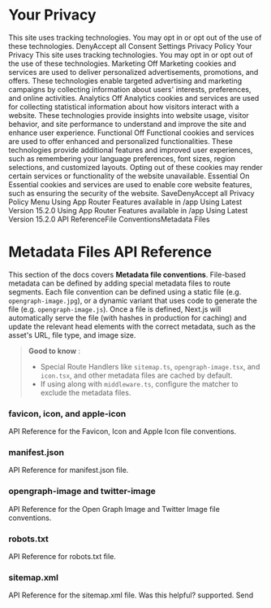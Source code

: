 # Your Privacy
This site uses tracking technologies. You may opt in or opt out of the use of these technologies.
DenyAccept all
Consent Settings
Privacy Policy
Your Privacy
This site uses tracking technologies. You may opt in or opt out of the use of these technologies.
Marketing
Off
Marketing cookies and services are used to deliver personalized advertisements, promotions, and offers. These technologies enable targeted advertising and marketing campaigns by collecting information about users' interests, preferences, and online activities. 
Analytics
Off
Analytics cookies and services are used for collecting statistical information about how visitors interact with a website. These technologies provide insights into website usage, visitor behavior, and site performance to understand and improve the site and enhance user experience.
Functional
Off
Functional cookies and services are used to offer enhanced and personalized functionalities. These technologies provide additional features and improved user experiences, such as remembering your language preferences, font sizes, region selections, and customized layouts. Opting out of these cookies may render certain services or functionality of the website unavailable.
Essential
On
Essential cookies and services are used to enable core website features, such as ensuring the security of the website. 
SaveDenyAccept all
Privacy Policy
Menu
Using App Router
Features available in /app
Using Latest Version
15.2.0
Using App Router
Features available in /app
Using Latest Version
15.2.0
API ReferenceFile ConventionsMetadata Files
# Metadata Files API Reference
This section of the docs covers **Metadata file conventions**. File-based metadata can be defined by adding special metadata files to route segments.
Each file convention can be defined using a static file (e.g. `opengraph-image.jpg`), or a dynamic variant that uses code to generate the file (e.g. `opengraph-image.js`).
Once a file is defined, Next.js will automatically serve the file (with hashes in production for caching) and update the relevant head elements with the correct metadata, such as the asset's URL, file type, and image size.
> **Good to know** :
>   * Special Route Handlers like `sitemap.ts`, `opengraph-image.tsx`, and `icon.tsx`, and other metadata files are cached by default.
>   * If using along with `middleware.ts`, configure the matcher to exclude the metadata files.
> 

### favicon, icon, and apple-icon
API Reference for the Favicon, Icon and Apple Icon file conventions.
### manifest.json
API Reference for manifest.json file.
### opengraph-image and twitter-image
API Reference for the Open Graph Image and Twitter Image file conventions.
### robots.txt
API Reference for robots.txt file.
### sitemap.xml
API Reference for the sitemap.xml file.
Was this helpful?
supported.
Send
